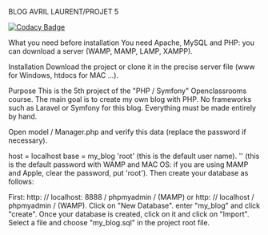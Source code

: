 BLOG AVRIL LAURENT/PROJET 5

[![Codacy Badge](https://api.codacy.com/project/badge/Grade/c10c2d9e7d7c4c48aa0d4794b33f6dfc)](https://www.codacy.com/app/greatalf/blogAvrilLaurent?utm_source=github.com&amp;utm_medium=referral&amp;utm_content=greatalf/blogAvrilLaurent&amp;utm_campaign=Badge_Grade)

What you need before installation
You need Apache, MySQL and PHP: you can download a server (WAMP, MAMP, LAMP, XAMPP).

Installation
Download the project or clone it in the precise server file (www for Windows, htdocs for MAC ...).

Purpose
This is the 5th project of the "PHP / Symfony" Openclassrooms course. The main goal is to create my own blog with PHP. No frameworks such as Laravel or Symfony for this blog. Everything must be made entirely by hand.

Open model / Manager.php and verify this data (replace the password if necessary).

host = localhost
base = my_blog
'root' (this is the default user name).
'' (this is the default password with WAMP and MAC OS: if you are using MAMP and Apple, clear the password, put 'root').
Then create your database as follows:

First: http: // localhost: 8888 / phpmyadmin / (MAMP) or http: // localhost / phpmyadmin / (WAMP).
Click on "New Database".
enter "my_blog" and click "create".
Once your database is created, click on it and click on "Import".
Select a file and choose "my_blog.sql" in the project root file.
